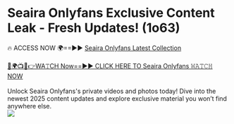 # Seaira Onlyfans Exclusive Content Leak - Fresh Updates! (1o63)

🔥 ACCESS NOW 🌍==►► <a href="https://tinyurl.com/kvy9nzfs" rel="nofollow">Seaira Onlyfans Latest Collection</a>
<br><br>
[🔴🌍📺📱👉WA𝚃CH Now==►► CLICK HERE TO Seaira Onlyfans 𝚆𝙰𝚃𝙲𝙷 NOW](https://tinyurl.com/kvy9nzfs)
<br><br>
Unlock Seaira Onlyfans's private videos and photos today! Dive into the newest 2025 content updates and explore exclusive material you won’t find anywhere else.
<br>
<a href="https://tinyurl.com/kvy9nzfs" rel="nofollow" data-target="animated-image.originalLink"><img src="https://camo.githubusercontent.com/8a4f000d20f83aca3bf7ec5f350d767afa0574a8a352519fd8cfa583a6f93a33/68747470733a2f2f692e696d6775722e636f6d2f644a486b345a712e676966" data-canonical-src="https://i.imgur.com/dJHk4Zq.gif" style="max-width: 100%; display: inline-block;" data-target="animated-image.originalImage"></a>
<br>
